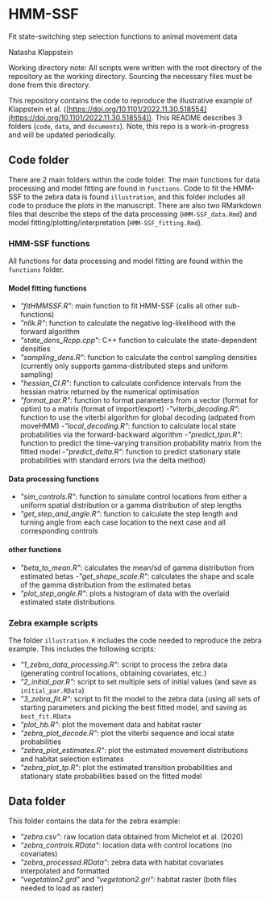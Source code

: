 # HMM-SSF
Fit state-switching step selection functions to animal movement data

Natasha Klappstein

Working directory note: All scripts were written with the root directory of the repository as the working directory. Sourcing the necessary files must be done from this directory. 

This repository contains the code to reproduce the illustrative example of Klappstein et al. ([https://doi.org/10.1101/2022.11.30.518554](https://doi.org/10.1101/2022.11.30.518554)). This README describes 3 folders (`code`, `data`, and `documents`). Note, this repo is a work-in-progress and will be updated periodically.

## Code folder
There are 2 main folders within the code folder. The main functions for data processing and model fitting are found in `functions`. Code to fit the HMM-SSF to the zebra data is found `illustration`, and this folder includes all code to produce the plots in the manuscript. There are also two RMarkdown files that describe the steps of the data processing (`HMM-SSF_data.Rmd`) and model fitting/plotting/interpretation (`HMM-SSF_fitting.Rmd`). 

### HMM-SSF functions
All functions for data processing and model fitting are found within the `functions` folder. 

#### Model fitting functions
- *"fitHMMSSF.R"*: main function to fit HMM-SSF (calls all other sub-functions)
- *"nllk.R"*: function to calculate the negative log-likelihood with the forward algorithm 
- *"state_dens_Rcpp.cpp"*: C++ function to calculate the state-dependent densities
- *"sampling_dens.R"*: function to calculate the control sampling densities (currently only supports gamma-distributed steps and uniform sampling)
- *"hessian_CI.R"*: function to calculate confidence intervals from the hessian matrix returned by the numerical optimisation
- *"format_par.R"*: function to format parameters from a vector (format for optim) to a matrix (format of import/export)
-*"viterbi_decoding.R"*: function to use the viterbi algorithm for global decoding (adpated from moveHMM)
-*"local_decoding.R"*: function to calculate local state probabilities via the forward-backward algorithm
-*"predict_tpm.R"*: function to predict the time-varying transition probability matrix from the fitted model
-*"predict_delta.R"*: function to predict stationary state probabilities with standard errors (via the delta method)


#### Data processing functions
- *"sim_controls.R"*: function to simulate control locations from either a uniform spatial distribution or a gamma distribution of step lengths
- *"get_step_and_angle.R"*: function to calculate the step length and turning angle from each case location to the next case and all corresponding controls

#### other functions
- *"beta_to_mean.R"*: calculates the mean/sd of gamma distribution from estimated betas
-*"get_shape_scale.R"*: calculates the shape and scale of the gamma distribution from the estimated betas
- *"plot_step_angle.R"*: plots a histogram of data with the overlaid estimated state distributions


### Zebra example scripts
The folder `illustration.R` includes the code needed to reproduce the zebra example. This includes the following scripts:

- *"1_zebra_data_processing.R"*: script to process the zebra data (generating control locations, obtaining covariates, etc.)
- *"2_initial_par.R"*: script to set multiple sets of initial values (and save as `initial_par.RData`)
- *"3_zebra_fit.R"*: script to fit the model to the zebra data (using all sets of starting parameters and picking the best fitted model, and saving as `best_fit.RData`
- *"plot_hb.R"*: plot the movement data and habitat raster
- *"zebra_plot_decode.R"*: plot the viterbi sequence and local state probabilities
- *"zebra_plot_estimates.R"*: plot the estimated movement distributions and habitat selection estimates
- *"zebra_plot_tp.R"*: plot the estimated transition probabilities and stationary state probabilities based on the fitted model

## Data folder
This folder contains the data for the zebra example:

- *"zebra.csv"*: raw location data obtained from Michelot et al. (2020)
- *"zebra_controls.RData"*: location data with control locations (no covariates)
- *"zebra_processed.RData"*: zebra data with habitat covariates interpolated and formatted
- *"vegetation2.grd"* and *"vegetation2.gri"*: habitat raster (both files needed to load as raster)




